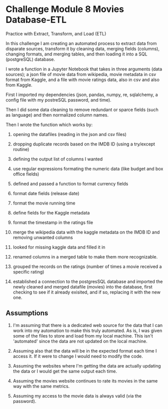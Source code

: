 # Challenge Module 8 Movies Database-ETL
Practice with Extract, Transform, and Load (ETL)

In this challenge I am creating an automated process to extract data from disparate sources, transform it by cleaning data, merging fields (columns), changing formats, and merging tables, and then loading it into a SQL (postgreSQL) database.

I wrote a function in a Jupyter Notebook that takes in three arguments (data sources); a json file of movie data from wikipedia, movie metadata in csv format from Kaggle, and a file with movie ratings data, also in csv and also from Kaggle.  

First I imported my dependencies (json, pandas, numpy, re, sqlalchemy, a config file with my postreSQL password, and time).

Then I did some data cleaning to remove redundant or sparce fields (such as language) and then normalized column names.

Then I wrote the function which works by: 
  1. opening the datafiles (reading in the json and csv files)
  
  2. dropping duplicate records based on the IMDB ID (using a try/except routine)
 
  3. defining the output list of columns I wanted
  
  4. use regular expressions formating the numeric data (like budget and box office fields)
  
  5. defined and passed a function to format currency fields
  
  6. format date fields (release date)
  
  7. format the movie running time
  
  8. define fields for the Kaggle metadata
    
  9. format the timestamp in the ratings file
  
  10. merge the wikipedia data with the kaggle metadata on the IMDB ID and removing unwanted columns
  
  11. looked for missing kaggle data and filled it in
  
  12. renamed columns in a merged table to make them more recognizable.
  
  13. grouped the records on the ratings (number of times a movie received a specific rating)
  
  14. established a connection to the postgresSQL database and imported the newly cleaned and merged datafile (movies) into the database, first checking to see if it already exisited, and if so, replacing it with the new one.
  
  ## Assumptions
  
  1.  I'm assuming that there is a dedicated web source for the data that I can work into my automation to make this truly automated.
  As is, I was given some of the files to store and load from my local machine.  This isn't 'automated' since the data are not updated on the local machine.
  
  2.  Assuming also that the data will be in the expected format each time I access it.  If it were to change I would need to modify the code.
  
  3.  Assuming the websites where I'm getting the data are actually updating the data or I would get the same output each time.
  
  4.  Assuming the movies website continues to rate its movies in the same way with the same metrics.
  
  5.  Assuming my access to the movie data is always valid (via the password).

    
